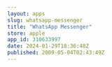 ```yaml
---
layout: apps
slug: whatsapp-messenger
title: "WhatsApp Messenger"
store: apple
app_id: 310633997
date: 2024-01-29T18:36:48Z
published: 2009-05-04T02:43:49Z
---
```

